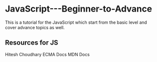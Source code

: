 # JavaScript---Beginner-to-Advance
This is a tutorial for the JavaScript which start from the basic level and cover advance topics as well.

## Resources for JS 

Hitesh Choudhary
ECMA Docs
MDN Docs